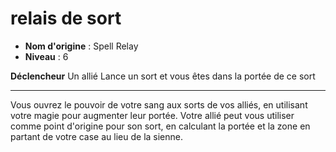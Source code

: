 # relais de sort

 * **Nom d'origine** : Spell Relay
 * **Niveau** : 6


<p><strong>Déclencheur</strong> Un allié <a class="entity-link" data-pack="pf2e.actionspf2e" data-id="aBQ8ajvEBByv45yz" draggable="true"><i class="fas fa-suitcase"></i>Lance un sort</a> et vous êtes dans la portée de ce sort</p>
<hr>
<p>Vous ouvrez le pouvoir de votre sang aux sorts de vos alliés, en utilisant votre magie pour augmenter leur portée. Votre allié peut vous utiliser comme point d'origine pour son sort, en calculant la portée et la zone en partant de votre case au lieu de la sienne.</p>